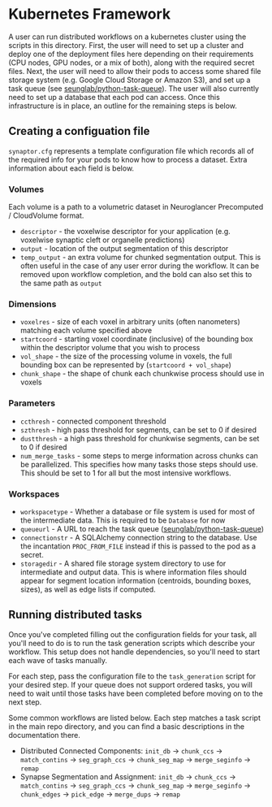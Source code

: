 # Kubernetes Framework

A user can run distributed workflows on a kubernetes cluster using the scripts in this directory. First, the user will need to set up a cluster and deploy one of the deployment files here depending on their requirements (CPU nodes, GPU nodes, or a mix of both), along with the required secret files. Next, the user will need to allow their pods to access some shared file storage system (e.g. Google Cloud Storage or Amazon S3), and set up a task queue (see [seunglab/python-task-queue](https://github.com/seung-lab/python-task-queue)). The user will also currently need to set up a database that each pod can access. Once this infrastructure is in place, an outline for the remaining steps is below.

## Creating a configuation file

`synaptor.cfg` represents a template configuration file which records all of the required info for your pods to know how to process a dataset. Extra information about each field is below.

### Volumes

Each volume is a path to a volumetric dataset in Neuroglancer Precomputed / CloudVolume format. 
* `descriptor` - the voxelwise descriptor for your application (e.g. voxelwise synaptic cleft or organelle predictions)
* `output` - location of the output segmentation of this descriptor
* `temp_output` - an extra volume for chunked segmentation output. This is often useful in the case of any user error during the workflow. It can be removed upon workflow completion, and the bold can also set this to the same path as `output`

### Dimensions

* `voxelres` - size of each voxel in arbitrary units (often nanometers) matching each volume specified above
* `startcoord` - starting voxel coordinate (inclusive) of the bounding box within the descriptor volume that you wish to process
* `vol_shape` - the size of the processing volume in voxels, the full bounding box can be represented by (`startcoord + vol_shape`)
* `chunk_shape` - the shape of chunk each chunkwise process should use in voxels

### Parameters

* `ccthresh` - connected component threshold
* `szthresh` - high pass threshold for segments, can be set to 0 if desired
* `dustthresh` - a high pass threshold for chunkwise segments, can be set to 0 if desired
* `num_merge_tasks` - some steps to merge information across chunks can be parallelized. This specifies how many tasks those steps should use. This should be set to 1 for all but the most intensive workflows.

### Workspaces

* `workspacetype` - Whether a database or file system is used for most of the intermediate data. This is required to be `Database` for now
* `queueurl` - A URL to reach the task queue ([seunglab/python-task-queue](https://github.com/seung-lab/python-task-queue))
* `connectionstr` - A SQLAlchemy connection string to the database. Use the incantation `PROC_FROM_FILE` instead if this is passed to the pod as a secret.
* `storagedir` - A shared file storage system directory to use for intermediate and output data. This is where information files should appear for segment location information (centroids, bounding boxes, sizes), as well as edge lists if computed.

## Running distributed tasks

Once you've completed filling out the configuration fields for your task, all you'll need to do is to run the task generation scripts which describe your workflow. This setup does not handle dependencies, so you'll need to start each wave of tasks manually.  

For each step, pass the configuration file to the `task_generation` script for your desired step. If your queue does not support ordered tasks, you will need to wait until those tasks have been completed before moving on to the next step.  

Some common workflows are listed below. Each step matches a task script in the main repo directory, and you can find a basic descriptions in the documentation there.

* Distributed Connected Components: `init_db` -> `chunk_ccs` -> `match_contins` -> `seg_graph_ccs` -> `chunk_seg_map` -> `merge_seginfo` -> `remap`
* Synapse Segmentation and Assignment: `init_db` -> `chunk_ccs` -> `match_contins` -> `seg_graph_ccs` -> `chunk_seg_map` -> `merge_seginfo` -> `chunk_edges` -> `pick_edge` -> `merge_dups` -> `remap`
